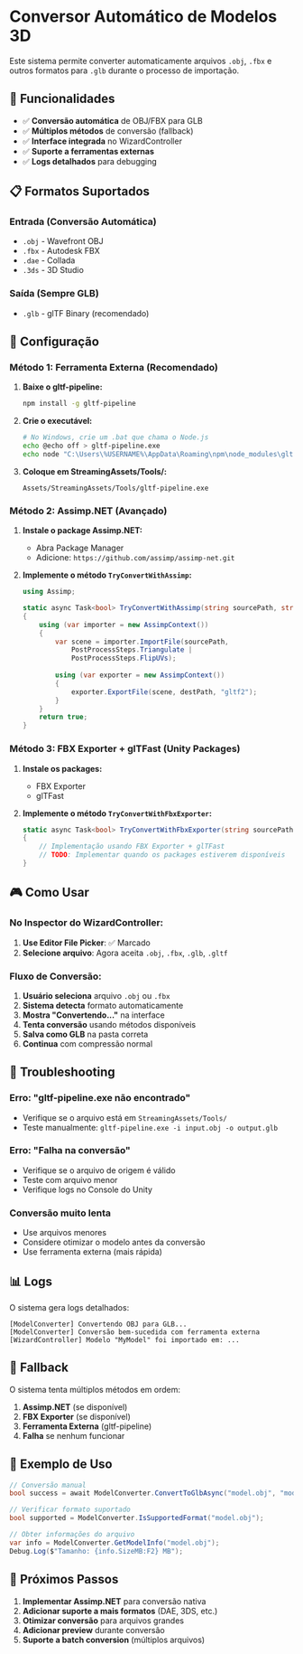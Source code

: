 # Conversor Automático de Modelos 3D

Este sistema permite converter automaticamente arquivos `.obj`, `.fbx` e outros formatos para `.glb` durante o processo de importação.

## 🚀 Funcionalidades

- ✅ **Conversão automática** de OBJ/FBX para GLB
- ✅ **Múltiplos métodos** de conversão (fallback)
- ✅ **Interface integrada** no WizardController
- ✅ **Suporte a ferramentas externas**
- ✅ **Logs detalhados** para debugging

## 📋 Formatos Suportados

### **Entrada (Conversão Automática)**
- `.obj` - Wavefront OBJ
- `.fbx` - Autodesk FBX
- `.dae` - Collada
- `.3ds` - 3D Studio

### **Saída (Sempre GLB)**
- `.glb` - glTF Binary (recomendado)

## 🔧 Configuração

### **Método 1: Ferramenta Externa (Recomendado)**

1. **Baixe o gltf-pipeline:**
   ```bash
   npm install -g gltf-pipeline
   ```

2. **Crie o executável:**
   ```bash
   # No Windows, crie um .bat que chama o Node.js
   echo @echo off > gltf-pipeline.exe
   echo node "C:\Users\%USERNAME%\AppData\Roaming\npm\node_modules\gltf-pipeline\bin\gltf-pipeline.js" %* >> gltf-pipeline.exe
   ```

3. **Coloque em StreamingAssets/Tools/:**
   ```
   Assets/StreamingAssets/Tools/gltf-pipeline.exe
   ```

### **Método 2: Assimp.NET (Avançado)**

1. **Instale o package Assimp.NET:**
   - Abra Package Manager
   - Adicione: `https://github.com/assimp/assimp-net.git`

2. **Implemente o método `TryConvertWithAssimp`:**
   ```csharp
   using Assimp;
   
   static async Task<bool> TryConvertWithAssimp(string sourcePath, string destPath)
   {
       using (var importer = new AssimpContext())
       {
           var scene = importer.ImportFile(sourcePath, 
               PostProcessSteps.Triangulate | 
               PostProcessSteps.FlipUVs);
           
           using (var exporter = new AssimpContext())
           {
               exporter.ExportFile(scene, destPath, "gltf2");
           }
       }
       return true;
   }
   ```

### **Método 3: FBX Exporter + glTFast (Unity Packages)**

1. **Instale os packages:**
   - FBX Exporter
   - glTFast

2. **Implemente o método `TryConvertWithFbxExporter`:**
   ```csharp
   static async Task<bool> TryConvertWithFbxExporter(string sourcePath, string destPath)
   {
       // Implementação usando FBX Exporter + glTFast
       // TODO: Implementar quando os packages estiverem disponíveis
   }
   ```

## 🎮 Como Usar

### **No Inspector do WizardController:**
1. **Use Editor File Picker**: ✅ Marcado
2. **Selecione arquivo**: Agora aceita `.obj`, `.fbx`, `.glb`, `.gltf`

### **Fluxo de Conversão:**
1. **Usuário seleciona** arquivo `.obj` ou `.fbx`
2. **Sistema detecta** formato automaticamente
3. **Mostra "Convertendo..."** na interface
4. **Tenta conversão** usando métodos disponíveis
5. **Salva como GLB** na pasta correta
6. **Continua** com compressão normal

## 🐛 Troubleshooting

### **Erro: "gltf-pipeline.exe não encontrado"**
- Verifique se o arquivo está em `StreamingAssets/Tools/`
- Teste manualmente: `gltf-pipeline.exe -i input.obj -o output.glb`

### **Erro: "Falha na conversão"**
- Verifique se o arquivo de origem é válido
- Teste com arquivo menor
- Verifique logs no Console do Unity

### **Conversão muito lenta**
- Use arquivos menores
- Considere otimizar o modelo antes da conversão
- Use ferramenta externa (mais rápida)

## 📊 Logs

O sistema gera logs detalhados:
```
[ModelConverter] Convertendo OBJ para GLB...
[ModelConverter] Conversão bem-sucedida com ferramenta externa
[WizardController] Modelo "MyModel" foi importado em: ...
```

## 🔄 Fallback

O sistema tenta múltiplos métodos em ordem:
1. **Assimp.NET** (se disponível)
2. **FBX Exporter** (se disponível)  
3. **Ferramenta Externa** (gltf-pipeline)
4. **Falha** se nenhum funcionar

## 📝 Exemplo de Uso

```csharp
// Conversão manual
bool success = await ModelConverter.ConvertToGlbAsync("model.obj", "model.glb");

// Verificar formato suportado
bool supported = ModelConverter.IsSupportedFormat("model.obj");

// Obter informações do arquivo
var info = ModelConverter.GetModelInfo("model.obj");
Debug.Log($"Tamanho: {info.SizeMB:F2} MB");
```

## 🚀 Próximos Passos

1. **Implementar Assimp.NET** para conversão nativa
2. **Adicionar suporte a mais formatos** (DAE, 3DS, etc.)
3. **Otimizar conversão** para arquivos grandes
4. **Adicionar preview** durante conversão
5. **Suporte a batch conversion** (múltiplos arquivos)
